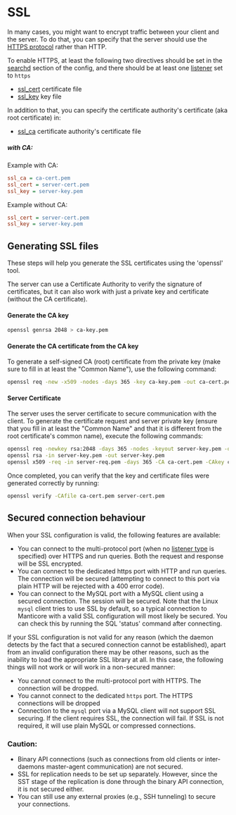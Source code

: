 # SSL

In many cases, you might want to encrypt traffic between your client and the server. To do that, you can specify that the server should use the [HTTPS protocol](../Server_settings/Searchd.md#listen) rather than HTTP.

<!-- example CA 1 -->

To enable HTTPS, at least the following two directives should be set in the [searchd](../Server_settings/Searchd.md) section of the config, and there should be at least one [listener](../Server_settings/Searchd.md#listen) set to `https`

* [ssl_cert](../Server_settings/Searchd.md#ssl_cert) certificate file
* [ssl_key](../Server_settings/Searchd.md#ssl_key) key file

In addition to that, you can specify the certificate authority's certificate (aka root certificate) in:

* [ssl_ca](../Server_settings/Searchd.md#ssl_ca) certificate authority's certificate file


<!-- intro -->
##### with CA:

<!-- request with CA -->
Example with CA:

```ini
ssl_ca = ca-cert.pem
ssl_cert = server-cert.pem
ssl_key = server-key.pem
```

<!-- request without CA -->
Example without CA:

```ini
ssl_cert = server-cert.pem
ssl_key = server-key.pem
```
<!-- end -->

## Generating SSL files

These steps will help you generate the SSL certificates using the 'openssl' tool.

The server can use a Certificate Authority to verify the signature of certificates, but it can also work with just a private key and certificate (without the CA certificate).

#### Generate the CA key

```bash
openssl genrsa 2048 > ca-key.pem
```

#### Generate the CA certificate from the CA key

To generate a self-signed CA (root) certificate from the private key (make sure to fill in at least the "Common Name"), use the following command:

```bash
openssl req -new -x509 -nodes -days 365 -key ca-key.pem -out ca-cert.pem
```

#### Server Certificate

The server uses the server certificate to secure communication with the client. To generate the certificate request and server private key (ensure that you fill in at least the "Common Name" and that it is different from the root certificate's common name), execute the following commands:

```bash
openssl req -newkey rsa:2048 -days 365 -nodes -keyout server-key.pem -out server-req.pem
openssl rsa -in server-key.pem -out server-key.pem
openssl x509 -req -in server-req.pem -days 365 -CA ca-cert.pem -CAkey ca-key.pem -set_serial 01 -out server-cert.pem
```

Once completed, you can verify that the key and certificate files were generated correctly by running:

```bash
openssl verify -CAfile ca-cert.pem server-cert.pem
```

## Secured connection behaviour

When your SSL configuration is valid, the following features are available:

 * You can connect to the multi-protocol port (when no [listener type](../Server_settings/Searchd.md#listen) is specified) over HTTPS and run queries. Both the request and response will be SSL encrypted.
 * You can connect to the dedicated https port with HTTP and run queries. The connection will be secured (attempting to connect to this port via plain HTTP will be rejected with a 400 error code).
 * You can connect to the MySQL port with a MySQL client using a secured connection. The session will be secured. Note that the Linux `mysql` client tries to use SSL by default, so a typical connection to Manticore with a valid SSL configuration will most likely be secured. You can check this by running the SQL 'status' command after connecting.

If your SSL configuration is not valid for any reason (which the daemon detects by the fact that a secured connection cannot be established), apart from an invalid configuration there may be other reasons, such as the inability to load the appropriate SSL library at all. In this case, the following things will not work or will work in a non-secured manner:

* You cannot connect to the multi-protocol port with HTTPS. The connection will be dropped.
* You cannot connect to the dedicated `https` port. The HTTPS connections will be dropped
* Connection to the `mysql` port via a MySQL client will not support SSL securing. If the client requires SSL, the connection will fail. If SSL is not required, it will use plain MySQL or compressed connections.

### Caution:

* Binary API connections (such as connections from old clients or inter-daemons master-agent communication) are not secured.
* SSL for replication needs to be set up separately. However, since the SST stage of the replication is done through the binary API connection, it is not secured either.
* You can still use any external proxies (e.g., SSH tunneling) to secure your connections.
<!-- proofread -->

